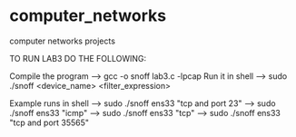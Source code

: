 # computer_networks
computer networks projects

TO RUN LAB3 DO THE FOLLOWING:

Compile the program --> gcc -o snoff lab3.c -lpcap
Run it in shell --> sudo ./snoff <device_name> <filter_expression>  

Example runs in shell --> sudo ./snoff ens33 "tcp and port 23"
                      --> sudo ./snoff ens33 "icmp" 
                      --> sudo ./snoff ens33 "tcp"
                      --> sudo ./snoff ens33 "tcp and port 35565" 

